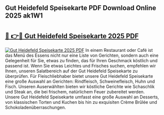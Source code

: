 ## Gut Heidefeld Speisekarte PDF Download Online 2025 ak1W1

# <h2><a href="http://gc6a34y.nevu.top/?p=Gut+Heidefeld+Speisekarte">🔗 👉🔴 Gut Heidefeld Speisekarte 2025 PDF</a></h2>

[![Gut Heidefeld Speisekarte 2025 PDF](https://i.imgur.com/dBaPXMq.png)](http://gc6a34y.nevu.top/?p=Gut+Heidefeld+Speisekarte)
In einem Restaurant oder Café ist das Menü des Essens nicht nur eine Liste von Gerichten, sondern auch eine Gelegenheit für Sie, etwas zu finden, das für Ihren Geschmack köstlich und passend ist. Wenn Sie etwas Leichtes und Frisches suchen, empfehlen wir Ihnen, unseren Salatbereich auf der Gut Heidefeld Speisekarte zu überprüfen. Für Fleischliebhaber bietet unsere Gut Heidefeld Speisekarte eine große Auswahl an Gerichten: Rindfleisch, Schweinefleisch, Huhn und Fisch. Unseren Auserwählten bieten wir köstliche Gerichte wie Schaschlik und Steak an, die bei frischem, natürlichem Feuer zubereitet werden. Unsere Gut Heidefeld Speisekarte umfasst eine große Auswahl an Desserts, von klassischen Torten und Kuchen bis hin zu exquisiten Crème Brûlée und Schokoladenüberraschungen.
